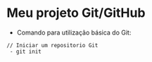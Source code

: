 # Meu projeto Git/GitHub

 - Comando para utilização básica do Git:
```
// Iniciar um repositorio Git
 - git init
```